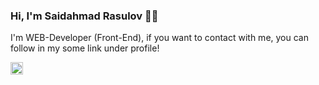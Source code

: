 ### Hi, I'm Saidahmad Rasulov 🧑‍💻
I'm WEB-Developer (Front-End), if you want to contact with me, you can follow in my some link under profile!

<a href='https://t.me/Rasulov_57'>
  <img src='https://encrypted-tbn0.gstatic.com/images?q=tbn:ANd9GcTosRl3TMeSbCBeMIEftAPgYI7H5QtwH-MKNA&usqp=CAU' width='20px' />
</a>
